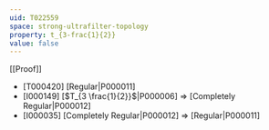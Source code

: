 ```yaml
---
uid: T022559
space: strong-ultrafilter-topology
property: t_{3-frac{1}{2}}
value: false
---
```

[[Proof]]

* [T000420] [Regular|P000011]
* [I000149] [$T_{3 \frac{1}{2}}$|P000006] => [Completely Regular|P000012]
* [I000035] [Completely Regular|P000012] => [Regular|P000011]

